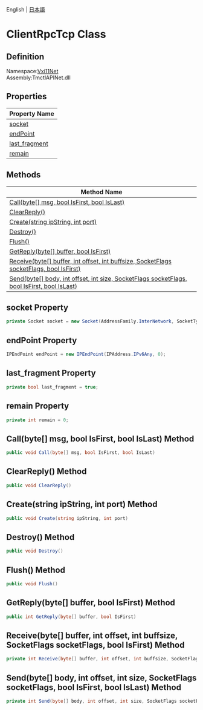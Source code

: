 English | [日本語](Ivi.Visa.IVisaSession.ja.md)

# ClientRpcTcp Class

## Definition
Namespace:[Vxi11Net](Vxi11Net.md)<BR>
Assembly:TmctlAPINet.dll

## Properties

|Property Name|
|---|
|[socket](#socket-Property)|
|[endPoint](#endPoint-Property)|
|[last_fragment](#last_fragment-Property)|
|[remain](#remain-Property)|

## Methods

|Method Name|
|---|
|[Call(byte[] msg, bool IsFirst, bool IsLast)](#Callbyte-msg-bool-IsFirst-bool-IsLast-Method)|
|[ClearReply()](#ClearReply-Method)|
|[Create(string ipString, int port)](#Createstring-ipString-int-port-Method)|
|[Destroy()](#Destroy-Method)|
|[Flush()](#Flush-Method)|
|[GetReply(byte[] buffer, bool IsFirst)](#GetReplybyte-buffer-bool-IsFirst-Method)|
|[Receive(byte[] buffer, int offset, int buffsize, SocketFlags socketFlags, bool IsFirst)](#Receivebyte-buffer-int-offset-int-buffsize-SocketFlags-socketFlags-bool-IsFirst-Method)|
|[Send(byte[] body, int offset, int size, SocketFlags socketFlags, bool IsFirst, bool IsLast)](#Sendbyte-body-int-offset-int-size-SocketFlags-socketFlags-bool-IsFirst-bool-IsLast-Method)|

## socket Property
```C#
private Socket socket = new Socket(AddressFamily.InterNetwork, SocketType.Stream, ProtocolType.Tcp);
```
## endPoint Property
```C#
IPEndPoint endPoint = new IPEndPoint(IPAddress.IPv6Any, 0);
```
## last_fragment Property
```C#
private bool last_fragment = true;
```
## remain Property
```C#
private int remain = 0;
```
## Call(byte[] msg, bool IsFirst, bool IsLast) Method
```C#
public void Call(byte[] msg, bool IsFirst, bool IsLast)
```
## ClearReply() Method
```C#
public void ClearReply()
```
## Create(string ipString, int port) Method
```C#
public void Create(string ipString, int port)
```
## Destroy() Method
```C#
public void Destroy()
```
## Flush() Method
```C#
public void Flush()
```
## GetReply(byte[] buffer, bool IsFirst) Method
```C#
public int GetReply(byte[] buffer, bool IsFirst)
```
## Receive(byte[] buffer, int offset, int buffsize, SocketFlags socketFlags, bool IsFirst) Method
```C#
private int Receive(byte[] buffer, int offset, int buffsize, SocketFlags socketFlags, bool IsFirst)
```
## Send(byte[] body, int offset, int size, SocketFlags socketFlags, bool IsFirst, bool IsLast) Method
```C#
private int Send(byte[] body, int offset, int size, SocketFlags socketFlags, bool IsFirst, bool IsLast)
```
